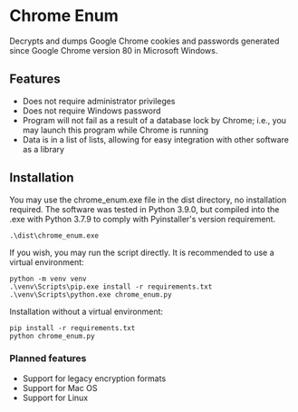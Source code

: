 # Chrome Enum
Decrypts and dumps Google Chrome cookies and passwords generated since Google Chrome version 80 in Microsoft Windows.
## Features
* Does not require administrator privileges
* Does not require Windows password
* Program will not fail as a result of a database lock by Chrome; i.e., you may launch this program while Chrome is running
* Data is in a list of lists, allowing for easy integration with other software as a library
## Installation
You may use the chrome_enum.exe file in the dist directory, no installation required. The software was tested in Python 3.9.0, but compiled into the .exe with Python 3.7.9 to comply with Pyinstaller's version requirement. 
```
.\dist\chrome_enum.exe
```
If you wish, you may run the script directly. It is recommended to use a virtual environment:
```
python -m venv venv
.\venv\Scripts\pip.exe install -r requirements.txt
.\venv\Scripts\python.exe chrome_enum.py
```
Installation without a virtual environment:
```
pip install -r requirements.txt
python chrome_enum.py
```
### Planned features
* Support for legacy encryption formats
* Support for Mac OS
* Support for Linux